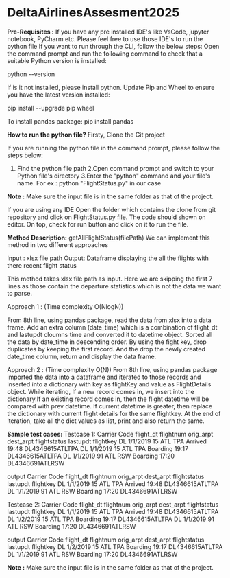 # DeltaAirlinesAssesment2025
**Pre-Requisites :**
If you have any pre installed IDE's like VsCode, jupyter notebook, PyCharm etc. Please feel free to use those IDE's to run the python file
If you want to run through the CLI, follow the below steps:
Open the command prompt and run the following command to check that a suitable Python version is installed: 

python --version

If is it not installed, please install python.
Update Pip and Wheel to ensure you have the latest version installed: 

pip install --upgrade pip wheel

To install pandas package:
pip install pandas

**How to run the python file?**
Firsty, Clone the Git project

If you are running the python file in the command prompt, please follow the steps below:
1. Find the python file path
2.Open command prompt and switch to your Python file's directory
3.Enter the "python" command and your file's name. 
For ex :  python "FlightStatus.py" in our case

**Note :** Make sure the input file is in the same folder as that of the project.

If you are using any IDE
Open the folder which contains the clone from git repository and click on FlightStatus.py file. The code should shown on editor. 
On top, check for run button and click on it to run the file.


**Method Description:**
getAllFlightStatus(filePath)
We can implement this method in two different approaches

Input : xlsx file path
Output: Dataframe displaying the all the flights with there recent flight status

This method takes xlsx file path as input. Here we are skipping the first 7 lines as those contain the departure statistics which is not the data we want to parse.

Approach 1 : (Time complexity O(NlogN))

From 8th line, using pandas package, read the data from xlsx into a data frame. Add an extra column (date_time) which is a combination of flight_dt and lastupdt cloumns time and converted it to datetime object. Sorted all the data by date_time in descending order. By using the fight key, drop duplicates by keeping the first record. And the drop the newly created date_time column, return and display the data frame. 

Approach 2 : (Time complexity O(N))
From 8th line, using pandas package imported the data into a dataframe and iterated to those records and inserted into a dictionary with key as flightKey and value as FlightDetails object.
While iterating, If a new record comes in, we insert into the dictionary.If an existing record comes in, then the flight datetime will be compared with prev datetime. If current datetime is greater, then replace the dictionary with current flight details for the same flightkey.
At the end of iteration, take all the dict values as list, print and also return the same.

**Sample test cases:** 
Testcase 1:
Carrier Code	flight_dt	flightnum	orig_arpt	dest_arpt	flightstatus	lastupdt	flightkey
DL			1/1/2019	15		ATL		TPA		Arrived		19:48		DL4346615ATLTPA
DL			1/1/2019	15		ATL		TPA		Boarding		19:17		DL4346615ATLTPA
DL			1/1/2019	91		ATL		RSW		Boarding		17:20		DL4346691ATLRSW

output
Carrier Code	flight_dt	flightnum	orig_arpt	dest_arpt	flightstatus	lastupdt	flightkey
DL			1/1/2019	15		ATL		TPA		Arrived		19:48		DL4346615ATLTPA
DL			1/1/2019	91		ATL		RSW		Boarding		17:20		DL4346691ATLRSW

Testcase 2:
Carrier Code	flight_dt	flightnum	orig_arpt	dest_arpt	flightstatus	lastupdt	flightkey
DL			1/1/2019	15		ATL		TPA		Arrived		19:48		DL4346615ATLTPA
DL			1/2/2019	15		ATL		TPA		Boarding		19:17		DL4346615ATLTPA
DL			1/1/2019	91		ATL		RSW		Boarding		17:20		DL4346691ATLRSW

output
Carrier Code	flight_dt	flightnum	orig_arpt	dest_arpt	flightstatus	lastupdt	flightkey
DL			1/2/2019	15		ATL		TPA		Boarding		19:17		DL4346615ATLTPA
DL			1/1/2019	91		ATL		RSW		Boarding		17:20		DL4346691ATLRSW

**Note :** Make sure the input file is in the same folder as that of the project.
